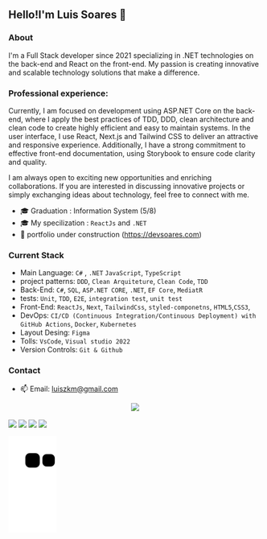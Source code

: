 ## Hello!I'm Luis Soares :wave:
### About
I'm a Full Stack developer since 2021 specializing in .NET technologies on the back-end and React on the front-end.
My passion is creating innovative and scalable technology solutions that make a difference.

### Professional experience:
Currently, I am focused on development using ASP.NET Core on the back-end,
where I apply the best practices of TDD, DDD, clean architecture and clean code to create highly efficient and easy to maintain systems.
In the user interface, I use React, Next.js and Tailwind CSS to deliver an attractive and responsive experience. Additionally,
I have a strong commitment to effective front-end documentation, using Storybook to ensure code clarity and quality.

I am always open to exciting new opportunities and enriching collaborations.
If you are interested in discussing innovative projects or simply exchanging ideas about technology, feel free to connect with me.


- :mortar_board: Graduation : Information System (5/8)
- :mortar_board: My specilization : `ReactJs` and `.NET` 
- :rocket: portfolio under construction (https://devsoares.com)
### Current Stack
- Main Language: `C#` , `.NET` `JavaScript`, `TypeScript`
- project patterns: `DDD`, `Clean Arquiteture`, `Clean Code`, `TDD`
- Back-End: `C#`, `SQL`, `ASP.NET CORE`, `.NET`, `EF Core`, `MediatR`
- tests: `Unit`, `TDD`, `E2E`, `integration test`, `unit test`
- Front-End: `ReactJs`, `Next`, `TailwindCss`, `styled-componetns`, `HTML5`,`CSS3`,
- DevOps: `CI/CD (Continuous Integration/Continuous Deployment) with GitHub Actions`,  `Docker`, `Kubernetes`
- Layout Desing: `Figma`
- Tolls: `VsCode`, `Visual studio 2022` 
- Version Controls: `Git & Github`

### Contact 
- 📫 Email: luiszkm@gmail.com

<p align="center">
  <a href="https://skillicons.dev">
    <img src="https://skillicons.dev/icons?i=dotnet,cs,react,ts,nextjs,tailwind,git,kubernetes,docker" />
  </a>
</p>
  
  
<div>
  <a href="https://www.instagram.com/luis_yoshi" target="_blank"><img src="https://img.shields.io/badge/-Instagram-%23E4405F?style=for-the-badge&logo=instagram&logoColor=white" target="_blank"></a>
 	<a href="https://www.twitch.tv/luiszkm" target="_blank"><img src="https://img.shields.io/badge/Twitch-9146FF?style=for-the-badge&logo=twitch&logoColor=white" target="_blank"></a>
  <a href = "mailto:luiszkm@gmail.com"><img src="https://img.shields.io/badge/-Gmail-%23333?style=for-the-badge&logo=gmail&logoColor=white" target="_blank"></a>
  <a href="https://www.linkedin.com/in/luis-soares-64b0a6227" target="_blank"><img src="https://img.shields.io/badge/-LinkedIn-%230077B5?style=for-the-badge&logo=linkedin&logoColor=white" target="_blank"></a> 
  
  ![Snake animation](https://github.com/luiszkm/Luiszkm/blob/output/github-contribution-grid-snake.svg)


</div>

  

